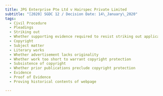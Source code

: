 ```yaml
---
title: JPG Enterprise Pte Ltd v Hairspec Private Limited
subtitle: "[2020] SGDC 12 / Decision Date: 14\_January\_2020"
tags:
  - Civil Procedure
  - Pleadings
  - Striking out
  - Whether supporting evidence required to resist striking out application
  - Copyright
  - Subject matter
  - Literary works
  - Whether advertisement lacks originality
  - Whether work too short to warrant copyright protection
  - Subsistence of copyright
  - Whether prior publications preclude copyright protection
  - Evidence
  - Proof of Evidence
  - Proving historical contents of webpage

---
```


